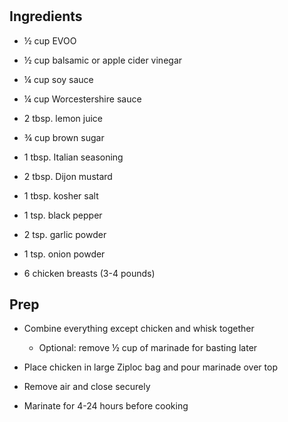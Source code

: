 # 

## Ingredients

- ½ cup EVOO

- ½ cup balsamic or apple cider vinegar

- ¼ cup soy sauce

- ¼ cup Worcestershire sauce

- 2 tbsp. lemon juice

- ¾ cup brown sugar

- 1 tbsp. Italian seasoning

- 2 tbsp. Dijon mustard

- 1 tbsp. kosher salt

- 1 tsp. black pepper

- 2 tsp. garlic powder

- 1 tsp. onion powder

- 6 chicken breasts (3-4 pounds)

## Prep

- Combine everything except chicken and whisk together

  - Optional: remove ½ cup of marinade for basting later

- Place chicken in large Ziploc bag and pour marinade over top

- Remove air and close securely

- Marinate for 4-24 hours before cooking
